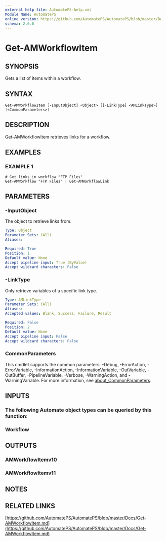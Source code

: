 ```yaml
---
external help file: AutomatePS-help.xml
Module Name: AutomatePS
online version: https://github.com/AutomatePS/AutomatePS/blob/master/Docs/Get-AMWorkflowItem.md
schema: 2.0.0
---
```


# Get-AMWorkflowItem

## SYNOPSIS
Gets a list of items within a workflow.

## SYNTAX

```
Get-AMWorkflowItem [-InputObject] <Object> [[-LinkType] <AMLinkType>] [<CommonParameters>]
```

## DESCRIPTION
Get-AMWorkflowItem retrieves links for a workflow.

## EXAMPLES

### EXAMPLE 1
```
# Get links in workflow "FTP Files"
Get-AMWorkflow "FTP Files" | Get-AMWorkflowLink
```

## PARAMETERS

### -InputObject
The object to retrieve links from.

```yaml
Type: Object
Parameter Sets: (All)
Aliases:

Required: True
Position: 1
Default value: None
Accept pipeline input: True (ByValue)
Accept wildcard characters: False
```

### -LinkType
Only retrieve variables of a specific link type.

```yaml
Type: AMLinkType
Parameter Sets: (All)
Aliases:
Accepted values: Blank, Success, Failure, Result

Required: False
Position: 2
Default value: None
Accept pipeline input: False
Accept wildcard characters: False
```

### CommonParameters
This cmdlet supports the common parameters: -Debug, -ErrorAction, -ErrorVariable, -InformationAction, -InformationVariable, -OutVariable, -OutBuffer, -PipelineVariable, -Verbose, -WarningAction, and -WarningVariable. For more information, see [about_CommonParameters](http://go.microsoft.com/fwlink/?LinkID=113216).

## INPUTS

### The following Automate object types can be queried by this function:
### Workflow
## OUTPUTS

### AMWorkflowItemv10
### AMWorkflowItemv11
## NOTES

## RELATED LINKS

[https://github.com/AutomatePS/AutomatePS/blob/master/Docs/Get-AMWorkflowItem.md](https://github.com/AutomatePS/AutomatePS/blob/master/Docs/Get-AMWorkflowItem.md)

